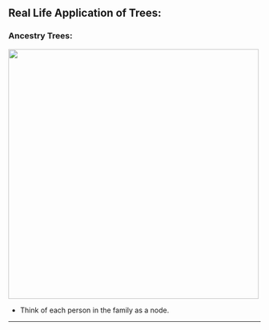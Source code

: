 <!--{type:Text+img}-->
<!--{title:Real Life Application of Trees}-->
## Real Life Application of Trees:
### Ancestry Trees:
<img src="https://www.ancestrycdn.com/support/us/2017/11/family-1big.png" width="500">

* Think of each person in the family as a node.

-----------------------------------------------------------------------------------------------------

[for speaker]: <> (You may be wondering why we would want to use trees. A real life example of a tree structure being used is in ancestry trees. Think of each person in the family as a node. Every person in the family tree is related to other people in the family in some way as a sibling, parent, grandparent, etc. Tree data structures behave in a very similar way as they are both hierarchical structures with nodes, or family members, connected together in a certain manner, and the connection between nodes are there for a specific reason.)